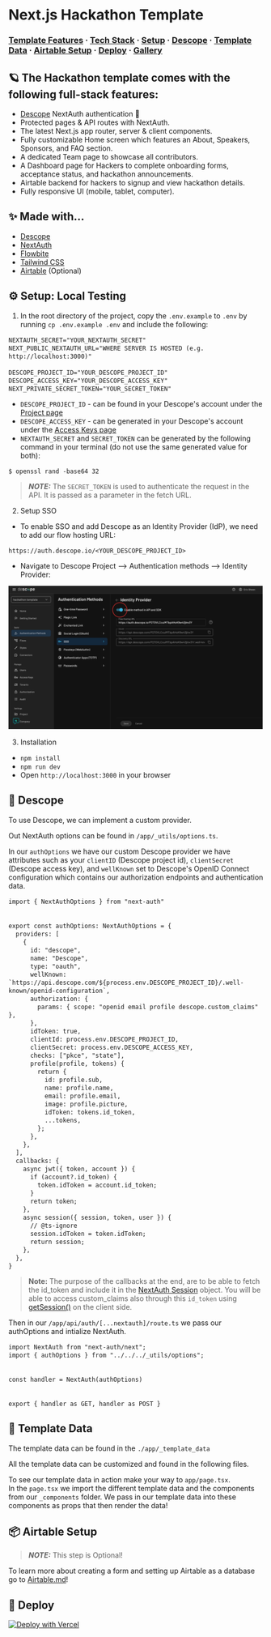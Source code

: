# Next.js Hackathon Template

### [Template Features](#-the-hackathon-template-comes-with-the-following-full-stack-features) · [Tech Stack](#-made-with) · [Setup](#-setup-local-testing) · [Descope](#-descope) · [Template Data](#-template-data) · [Airtable Setup](#-airtable-setup) · [Deploy](#-deploy) · [Gallery](#-gallery)

## 🪐 The Hackathon template comes with the following full-stack features:

- [Descope](https://descope.com) NextAuth authentication 🔐 <br/>
- Protected pages & API routes with NextAuth. <br/>
- The latest Next.js app router, server & client components. <br/>
- Fully customizable Home screen which features an About, Speakers, Sponsors, and FAQ section. <br/>
- A dedicated Team page to showcase all contributors. <br/>
- A Dashboard page for Hackers to complete onboarding forms, acceptance status, and hackathon announcements. <br/>
- Airtable backend for hackers to signup and view hackathon details. <br/>
- Fully responsive UI (mobile, tablet, computer). <br/>

## ✨ Made with...

- [Descope](https://www.descope.com/)
- [NextAuth](https://next-auth.js.org/)
- [Flowbite](https://flowbite.com/)
- [Tailwind CSS](https://tailwindcss.com/)
- [Airtable](https://www.airtable.com/) (Optional)

## ⚙️ Setup: Local Testing

1. In the root directory of the project, copy the `.env.example` to `.env` by running `cp .env.example .env` and include the following:

```
NEXTAUTH_SECRET="YOUR_NEXTAUTH_SECRET"
NEXT_PUBLIC_NEXTAUTH_URL="WHERE SERVER IS HOSTED (e.g. http://localhost:3000)"

DESCOPE_PROJECT_ID="YOUR_DESCOPE_PROJECT_ID"
DESCOPE_ACCESS_KEY="YOUR_DESCOPE_ACCESS_KEY"
NEXT_PRIVATE_SECRET_TOKEN="YOUR_SECRET_TOKEN"
```

- `DESCOPE_PROJECT_ID` - can be found in your Descope's account under the [Project page](https://app.descope.com/settings/project)
- `DESCOPE_ACCESS_KEY` - can be generated in your Descope's account under the [Access Keys page](https://app.descope.com/accesskeys)
- `NEXTAUTH_SECRET` and `SECRET_TOKEN` can be generated by the following command in your terminal (do not use the same generated value for both):

```
$ openssl rand -base64 32
```

> **_NOTE:_** The `SECRET_TOKEN` is used to authenticate the request in the API. It is passed as a parameter in the fetch URL.

2. Setup SSO

- To enable SSO and add Descope as an Identity Provider (IdP), we need to add our flow hosting URL:

```
https://auth.descope.io/<YOUR_DESCOPE_PROJECT_ID>
```

- Navigate to Descope Project --> Authentication methods --> Identity Provider:

<img src="./readme-assets/sso.png" />

3. Installation

- `npm install`
- `npm run dev`
- Open `http://localhost:3000` in your browser

## 🔑 Descope

To use Descope, we can implement a custom provider. <br />

Out NextAuth options can be found in `/app/_utils/options.ts`.

In our `authOptions` we have our custom Descope provider we have attributes such as your `clientID` (Descope project id), `clientSecret` (Descope access key), and `wellKnown` set to Descope's OpenID Connect configuration which contains our authorization endpoints and authentication data.

```
import { NextAuthOptions } from "next-auth"


export const authOptions: NextAuthOptions = {
  providers: [
    {
      id: "descope",
      name: "Descope",
      type: "oauth",
      wellKnown: `https://api.descope.com/${process.env.DESCOPE_PROJECT_ID}/.well-known/openid-configuration`,
      authorization: {
        params: { scope: "openid email profile descope.custom_claims" },
      },
      idToken: true,
      clientId: process.env.DESCOPE_PROJECT_ID,
      clientSecret: process.env.DESCOPE_ACCESS_KEY,
      checks: ["pkce", "state"],
      profile(profile, tokens) {
        return {
          id: profile.sub,
          name: profile.name,
          email: profile.email,
          image: profile.picture,
          idToken: tokens.id_token,
          ...tokens,
        };
      },
    },
  ],
  callbacks: {
    async jwt({ token, account }) {
      if (account?.id_token) {
        token.idToken = account.id_token;
      }
      return token;
    },
    async session({ session, token, user }) {
      // @ts-ignore
      session.idToken = token.idToken;
      return session;
    },
  },
}
```

> **Note:** The purpose of the callbacks at the end, are to be able to fetch the id_token and include it in the [NextAuth Session](https://next-auth.js.org/configuration/nextjs#getserversession) object. You will be able to access custom_claims also through this `id_token` using [getSession()](https://next-auth.js.org/getting-started/client#getsession) on the client side.

Then in our `/app/api/auth/[...nextauth]/route.ts` we pass our authOptions and intialize NextAuth.

```
import NextAuth from "next-auth/next";
import { authOptions } from "../../../_utils/options";


const handler = NextAuth(authOptions)


export { handler as GET, handler as POST }
```

## 👾 Template Data

The template data can be found in the `./app/_template_data`

All the template data can be customized and found in the following files. <br />

To see our template data in action make your way to `app/page.tsx`. <br />
In the `page.tsx` we import the different template data and the components from our `_components` folder. We pass in
our template data into these components as props that then render the data!

## 📦 Airtable Setup

> **_NOTE:_** This step is Optional!

To learn more about creating a form and setting up Airtable as a database go to [Airtable.md](Airtable.md)!

## 🚀 Deploy

[![Deploy with Vercel](https://vercel.com/button)](https://vercel.com/new/clone?repository-url=https%3A%2F%2Fgithub.com%2Fdescope%2Fnextjs-hackathon-template&env=NEXTAUTH_URL,AIRTABLE_FORM_EMBED,AIRTABLE_TABLE_NAME,AIRTABLE_BASE,AIRTABLE_PERSONAL_ACCESS_TOKEN,DESCOPE_ACCESS_KEY,DESCOPE_PROJECT_ID,NEXTAUTH_SECRET)
